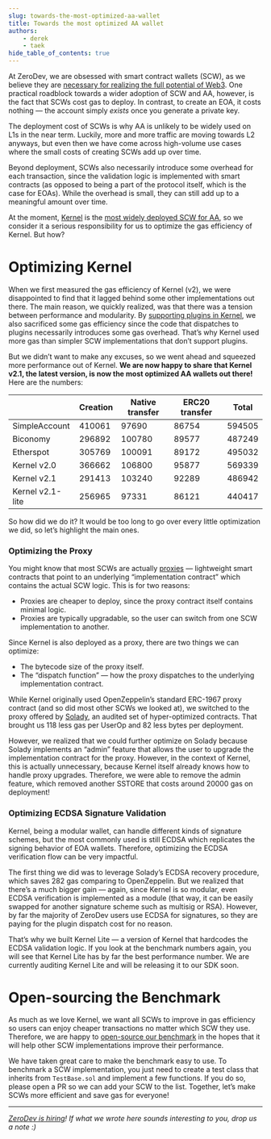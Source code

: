 ```yaml
---
slug: towards-the-most-optimized-aa-wallet
title: Towards the most optimized AA wallet
authors:
    - derek
    - taek
hide_table_of_contents: true
---
```


At ZeroDev, we are obsessed with smart contract wallets (SCW), as we believe they are [necessary for realizing the full potential of Web3](https://vitalik.eth.limo/general/2023/06/09/three_transitions.html).  One practical roadblock towards a wider adoption of SCW and AA, however, is the fact that SCWs cost gas to deploy.  In contrast, to create an EOA, it costs nothing — the account simply *exists* once you generate a private key.

The deployment cost of SCWs is why AA is unlikely to be widely used on L1s in the near term.  Luckily, more and more traffic are moving towards L2 anyways, but even then we have come across high-volume use cases where the small costs of creating SCWs add up over time.

Beyond deployment, SCWs also necessarily introduce some overhead for each transaction, since the validation logic is implemented with smart contracts (as opposed to being a part of the protocol itself, which is the case for EOAs).  While the overhead is small, they can still add up to a meaningful amount over time.

At the moment, [Kernel](https://github.com/zerodevapp/kernel) is the [most widely deployed SCW for AA](https://twitter.com/0xKofi/status/1686618729247834112), so we consider it a serious responsibility for us to optimize the gas efficiency of Kernel.  But how?

# Optimizing Kernel

When we first measured the gas efficiency of Kernel (v2), we were disappointed to find that it lagged behind some other implementations out there.  The main reason, we quickly realized, was that there was a tension between performance and modularity.  By [supporting plugins in Kernel](https://docs.zerodev.app/extend-wallets/overview), we also sacrificed some gas efficiency since the code that dispatches to plugins necessarily introduces some gas overhead.  That’s why Kernel used more gas than simpler SCW implementations that don’t support plugins.

But we didn’t want to make any excuses, so we went ahead and squeezed more performance out of Kernel.  **We are now happy to share that Kernel v2.1, the latest version, is now the most optimized AA wallets out there!**  Here are the numbers:

|  | Creation | Native transfer | ERC20 transfer | Total |
| --- | --- | --- | --- | --- |
| SimpleAccount | 410061 | 97690 | 86754 | 594505 |
| Biconomy | 296892 | 100780 | 89577 | 487249 |
| Etherspot | 305769 | 100091 | 89172 | 495032 |
| Kernel v2.0 | 366662 | 106800 | 95877 | 569339 |
| Kernel v2.1 | 291413 | 103240 | 92289 | 486942 |
| Kernel v2.1-lite | 256965 | 97331 | 86121 | 440417 |

So how did we do it?  It would be too long to go over every little optimization we did, so let’s highlight the main ones.

### Optimizing the Proxy

You might know that most SCWs are actually [proxies](https://medium.com/coinmonks/proxy-pattern-and-upgradeable-smart-contracts-45d68d6f15da) — lightweight smart contracts that point to an underlying “implementation contract” which contains the actual SCW logic.  This is for two reasons:

- Proxies are cheaper to deploy, since the proxy contract itself contains minimal logic.
- Proxies are typically upgradable, so the user can switch from one SCW implementation to another.

Since Kernel is also deployed as a proxy, there are two things we can optimize:

- The bytecode size of the proxy itself.
- The “dispatch function” — how the proxy dispatches to the underlying implementation contract.

While Kernel originally used OpenZeppelin’s standard ERC-1967 proxy contract (and so did most other SCWs we looked at), we switched to the proxy offered by [Solady](https://github.com/Vectorized/solady), an audited set of hyper-optimized contracts.  That brought us 118 less gas per UserOp and 82 less bytes per deployment.

However, we realized that we could further optimize on Solady because Solady implements an “admin” feature that allows the user to upgrade the implementation contract for the proxy.  However, in the context of Kernel, this is actually unnecessary, because Kernel itself already knows how to handle proxy upgrades.  Therefore, we were able to remove the admin feature, which removed another SSTORE that costs around 20000 gas on deployment!

### Optimizing ECDSA Signature Validation

Kernel, being a modular wallet, can handle different kinds of signature schemes, but the most commonly used is still ECDSA which replicates the signing behavior of EOA wallets.  Therefore, optimizing the ECDSA verification flow can be very impactful.

The first thing we did was to leverage Solady’s ECDSA recovery procedure, which saves 282 gas comparing to OpenZeppelin.  But we realized that there’s a much bigger gain — again, since Kernel is so modular, even ECDSA verification is implemented as a module (that way, it can be easily swapped for another signature scheme such as multisig or RSA).  However, by far the majority of ZeroDev users use ECDSA for signatures, so they are paying for the plugin dispatch cost for no reason.

That’s why we built Kernel Lite — a version of Kernel that hardcodes the ECDSA validation logic.  If you look at the benchmark numbers again, you will see that Kernel Lite has by far the best performance number.  We are currently auditing Kernel Lite and will be releasing it to our SDK soon.

# Open-sourcing the Benchmark

As much as we love Kernel, we want all SCWs to improve in gas efficiency so users can enjoy cheaper transactions no matter which SCW they use.  Therefore, we are happy to [open-source our benchmark](https://github.com/zerodevapp/aa-benchmark) in the hopes that it will help other SCW implementations improve their performance.

We have taken great care to make the benchmark easy to use.  To benchmark a SCW implementation, you just need to create a test class that inherits from `TestBase.sol` and implement a few functions.  If you do so, please open a PR so we can add your SCW to the list.  Together, let’s make SCWs more efficient and save gas for everyone!

----------------------

*[ZeroDev is hiring](https://www.notion.so/Senior-Engineer-ZeroDev-729ff99d05854a93924ce6414bf08951?pvs=21)!  If what we wrote here sounds interesting to you, drop us a note :)*